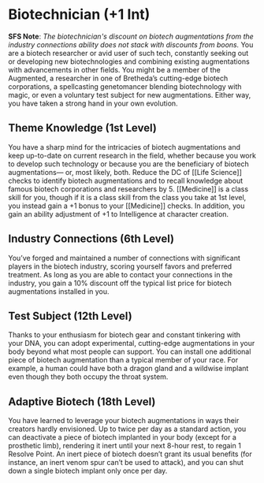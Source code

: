 
# Biotechnician (+1 Int)
**SFS Note**: *The biotechnician's discount on biotech augmentations from the industry connections ability does not stack with discounts from boons.*
You are a biotech researcher or avid user of such tech, constantly seeking out or developing new biotechnologies and combining existing augmentations with advancements in other fields. You might be a member of the Augmented, a researcher in one of Bretheda’s cutting-edge biotech corporations, a spellcasting genetomancer blending biotechnology with magic, or even a voluntary test subject for new augmentations. Either way, you have taken a strong hand in your own evolution.

## Theme Knowledge (1st Level)
You have a sharp mind for the intricacies of biotech augmentations and keep up-to-date on current research in the field, whether because you work to develop such technology or because you are the beneficiary of biotech augmentations— or, most likely, both. Reduce the DC of [[Life Science]] checks to identify biotech augmentations and to recall knowledge about famous biotech corporations and researchers by 5. [[Medicine]] is a class skill for you, though if it is a class skill from the class you take at 1st level, you instead gain a +1 bonus to your [[Medicine]] checks. In addition, you gain an ability adjustment of +1 to Intelligence at character creation.

## Industry Connections (6th Level)
You’ve forged and maintained a number of connections with significant players in the biotech industry, scoring yourself favors and preferred treatment. As long as you are able to contact your connections in the industry, you gain a 10% discount off the typical list price for biotech augmentations installed in you.

## Test Subject (12th Level)
Thanks to your enthusiasm for biotech gear and constant tinkering with your DNA, you can adopt experimental, cutting-edge augmentations in your body beyond what most people can support. You can install one additional piece of biotech augmentation than a typical member of your race. For example, a human could have both a dragon gland and a wildwise implant even though they both occupy the throat system.

## Adaptive Biotech (18th Level)
You have learned to leverage your biotech augmentations in ways their creators hardly envisioned. Up to twice per day as a standard action, you can deactivate a piece of biotech implanted in your body (except for a prosthetic limb), rendering it inert until your next 8-hour rest, to regain 1 Resolve Point. An inert piece of biotech doesn’t grant its usual benefits (for instance, an inert venom spur can’t be used to attack), and you can shut down a single biotech implant only once per day.

